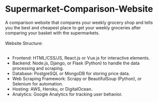 # Supermarket-Comparison-Website
A comparison website that compares your weekly grocery shop and tells you the best and cheapest place to get your weekly groceries after comparing your basket with the supermarkets.<br></br>
Website Structure:<br></br>
<ul>
<li>Frontend: HTML/CSS/JS, React.js or Vue.js for interactive elements.</li>
<li>Backend: Node.js, Django, or Flask (Python) to handle the data processing and scraping.</li>
<li>Database: PostgreSQL or MongoDB for storing price data.</li>
<li>Web Scraping Framework: Scrapy or BeautifulSoup (Python), or Selenium for automation.</li>
<li>Hosting: AWS, Heroku, or DigitalOcean.</li>
<li>Analytics: Google Analytics for tracking user behavior.</li>
</ul>
